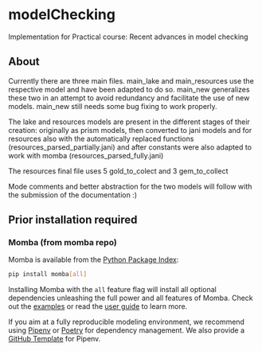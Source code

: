 # modelChecking
Implementation for Practical course: Recent advances in model checking

## About
Currently there are three main files.
main_lake and main_resources use the respective model and have been adapted to do so.
main_new generalizes these two in an attempt to avoid redundancy and facilitate the use of new models.
main_new still needs some bug fixing to work properly.

The lake and resources models are present in the different stages of their creation:
originally as prism models,
then converted to jani models 
and for resources also with the automatically replaced functions (resources_parsed_partially.jani) and after constants were also adapted to work with momba (resources_parsed_fully.jani)

The resources final file uses 5 gold_to_colect and 3 gem_to_collect

Mode comments and better abstraction for the two models will follow with the submission of the documentation :)

## Prior installation required
### Momba (from momba repo)

Momba is available from the [Python Package Index](https://pypi.org/):
```sh
pip install momba[all]
```
Installing Momba with the `all` feature flag will install all optional dependencies unleashing the full power and all features of Momba.
Check out the [examples](https://koehlma.github.io/momba/examples) or read the [user guide](https://koehlma.github.io/momba/guide) to learn more.

If you aim at a fully reproducible modeling environment, we recommend using [Pipenv](https://pypi.org/project/pipenv/) or [Poetry](https://python-poetry.org/) for dependency management.
We also provide a [GitHub Template](https://github.com/koehlma/momba-pipenv-template) for Pipenv.
